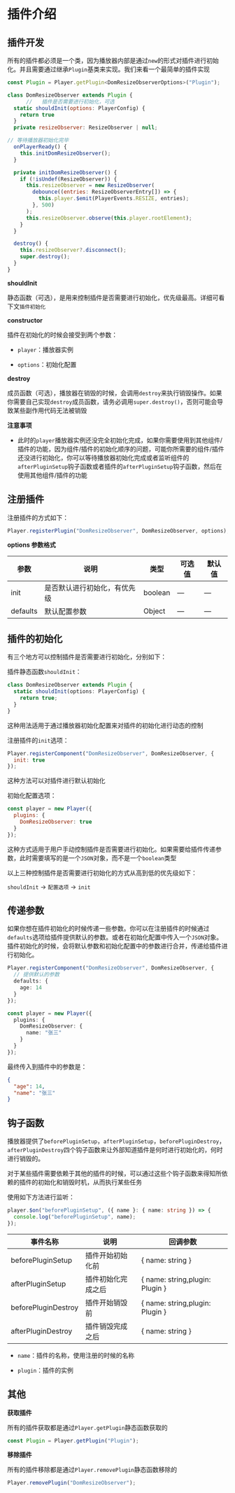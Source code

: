 # 插件介绍

## 插件开发

所有的插件都必须是一个类，因为播放器内部是通过`new`的形式对插件进行初始化。并且需要通过继承`Plugin`基类来实现。我们来看一个最简单的插件实现

```javascript
const Plugin = Player.getPlugin<DomResizeObserverOptions>("Plugin");

class DomResizeObserver extends Plugin {
      //   插件是否需要进行初始化，可选
  static shouldInit(options: PlayerConfig) {
    return true
  }
  private resizeObserver: ResizeObserver | null;

// 等待播放器初始化完毕
  onPlayerReady() {
    this.initDomResizeObserver();
  }

  private initDomResizeObserver() {
    if (!isUndef(ResizeObserver)) {
      this.resizeObserver = new ResizeObserver(
        debounce((entries: ResizeObserverEntry[]) => {
          this.player.$emit(PlayerEvents.RESIZE, entries);
        }, 500)
      );
      this.resizeObserver.observe(this.player.rootElement);
    }
  }

  destroy() {
    this.resizeObserver?.disconnect();
    super.destroy();
  }
}

```

**shouldInit**

静态函数（可选），是用来控制插件是否需要进行初始化，优先级最高。详细可看下文`插件初始化`

**constructor**

插件在初始化的时候会接受到两个参数：

- `player`：播放器实例

- `options`：初始化配置

**destroy**

成员函数（可选），播放器在销毁的时候，会调用`destroy`来执行销毁操作。如果你需要自己实现`destroy`成员函数，请务必调用`super.destroy()`，否则可能会导致某些副作用代码无法被销毁

**注意事项**

- 此时的`player`播放器实例还没完全初始化完成，如果你需要使用到其他组件/插件的功能，因为组件/插件的初始化顺序的问题，可能你所需要的组件/插件还没进行初始化，你可以等待播放器初始化完成或者监听组件的`afterPluginSetup`钩子函数或者插件的`afterPluginSetup`钩子函数，然后在使用其他组件/插件的功能

## 注册插件

注册插件的方式如下：

```typescript
Player.registerPlugin("DomResizeObserver", DomResizeObserver, options);
```

**options 参数格式**

| 参数     | 说明                         | 类型    | 可选值 | 默认值 |
| -------- | ---------------------------- | ------- | ------ | ------ |
| init     | 是否默认进行初始化，有优先级 | boolean | —      | —      |
| defaults | 默认配置参数                 | Object  | —      | —      |

## 插件的初始化

有三个地方可以控制插件是否需要进行初始化，分别如下：

插件静态函数`shouldInit`：

```typescript
class DomResizeObserver extends Plugin {
  static shouldInit(options: PlayerConfig) {
    return true;
  }
}
```

这种用法适用于通过播放器初始化配置来对插件的初始化进行动态的控制

注册插件的`init`选项：

```javascript
Player.registerComponent("DomResizeObserver", DomResizeObserver, {
  init: true
});
```

这种方法可以对插件进行默认初始化

初始化配置选项：

```javascript
const player = new Player({
  plugins: {
    DomResizeObserver: true
  }
});
```

这种方式适用于用户手动控制插件是否需要进行初始化。如果需要给插件传递参数，此时需要填写的是一个`JSON`对象，而不是一个`boolean`类型

以上三种控制插件是否需要进行初始化的方式从高到低的优先级如下：

`shouldInit` -> `配置选项` -> `init`

## 传递参数

如果你想在插件初始化的时候传递一些参数。你可以在注册插件的时候通过`defaults`选项给插件提供默认的参数。或者在初始化配置中传入一个`JSON`对象。插件初始化的时候，会将默认参数和初始化配置中的参数进行合并，传递给插件进行初始化。

```typescript
Player.registerComponent("DomResizeObserver", DomResizeObserver, {
  // 提供默认的参数
  defaults: {
    age: 14
  }
});
```

```typescript
const player = new Player({
  plugins: {
    DomResizeObserver: {
      name: "张三"
    }
  }
});
```

最终传入到插件中的参数是：

```json
{
  "age": 14,
  "name": "张三"
}
```

## 钩子函数

播放器提供了`beforePluginSetup`，`afterPluginSetup`，`beforePluginDestroy`，`afterPluginDestroy`四个钩子函数来让外部知道插件是何时进行初始化的，何时进行销毁的。

对于某些插件需要依赖于其他的插件的时候，可以通过这些个钩子函数来得知所依赖的插件的初始化和销毁时机，从而执行某些任务

使用如下方法进行监听：

```typescript
player.$on("beforePluginSetup", ({ name }: { name: string }) => {
  console.log("beforePluginSetup", name);
});
```

| 事件名称            | 说明               | 回调参数                        |
| ------------------- | ------------------ | ------------------------------- |
| beforePluginSetup   | 插件开始初始化前   | { name: string }                |
| afterPluginSetup    | 插件初始化完成之后 | { name: string,plugin: Plugin } |
| beforePluginDestroy | 插件开始销毁前     | { name: string,plugin: Plugin } |
| afterPluginDestroy  | 插件销毁完成之后   | { name: string }                |

- `name`：插件的名称，使用注册的时候的名称

- `plugin`：插件的实例

## 其他

**获取插件**

所有的插件获取都是通过`Player.getPlugin`静态函数获取的

```typescript
const Plugin = Player.getPlugin("Plugin");
```

**移除插件**

所有的插件移除都是通过`Player.removePlugin`静态函数移除的

```typescript
Player.removePlugin("DomResizeObserver");
```
